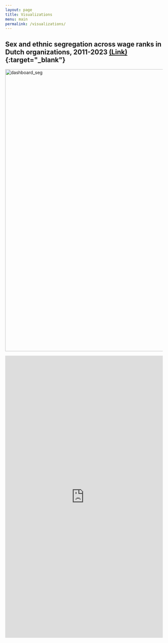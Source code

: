 ```yaml
---
layout: page
title: Visualizations
menu: main
permalink: /visualizations/
---
```


<style type="text/css">
    .image-left {
      display: block;
      margin-left: auto;
      margin-right: auto;
      float: right;
    }
    </style>

## Sex and ethnic segregation across wage ranks in Dutch organizations, 2011-2023 [(Link)](https://cjanietz.shinyapps.io/segregation_wageranks_NL/){:target="_blank"}
<p> </p>

<image src="/assets/img/dashboard_seg.jpg" alt="dashboard_seg" height="900" width="1000"> </image>

<html>
<head><title>Sex and ethnic segregation across wage ranks in Dutch organizations, 2011-2023</title></head>
<body>
<iframe height="900" width="100%" frameborder="no" src="https://cjanietz.shinyapps.io/segregation_wageranks_NL/"> </iframe>
</body>
</html>
